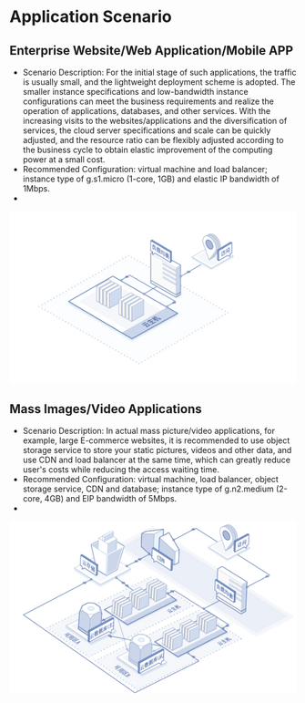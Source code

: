 # Application Scenario
## Enterprise Website/Web Application/Mobile APP
* Scenario Description: For the initial stage of such applications, the traffic is usually small, and the lightweight deployment scheme is adopted. The smaller instance specifications and low-bandwidth instance configurations can meet the business requirements and realize the operation of applications, databases, and other services. With the increasing visits to the websites/applications and the diversification of services, the cloud server specifications and scale can be quickly adjusted, and the resource ratio can be flexibly adjusted according to the business cycle to obtain elastic improvement of the computing power at a small cost.
* Recommended Configuration: virtual machine and load balancer; instance type of g.s1.micro (1-core, 1GB) and elastic IP bandwidth of 1Mbps.
*
![](../../../../image/vm/Scenarios-Web.png)

## Mass Images/Video Applications

* Scenario Description: In actual mass picture/video applications, for example,  large E-commerce websites, it is recommended to use object storage service to store your static pictures, videos and other data, and use CDN and load balancer at the same time, which can greatly reduce user's costs while reducing the access waiting time.
* Recommended Configuration: virtual machine, load balancer, object storage service, CDN and database; instance type of g.n2.medium (2-core, 4GB) and EIP bandwidth of 5Mbps.
*
![](../../../../image/vm/Scenarios-Image.png)
